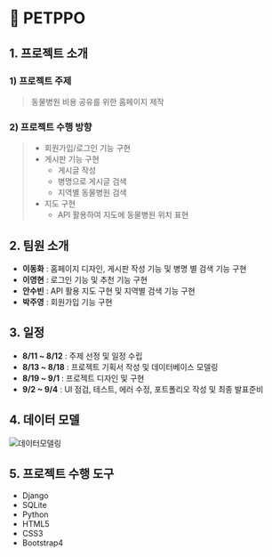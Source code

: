 # :dog: PETPPO

## 	1. 프로젝트 소개

### 1) 프로젝트 주제

> 동물병원 비용 공유를 위한 홈페이지 제작

### 2) 프로젝트 수행 방향

> - 회원가입/로그인 기능 구현
> - 게시판 기능 구현
>   - 게시글 작성
>   - 병명으로 게시글 검색
>   - 지역별 동물병원 검색
> - 지도 구현
>   - API 활용하여 지도에 동물병원 위치 표현

## 	2. 팀원 소개

- **이동화** : 홈페이지 디자인, 게시판 작성 기능 및 병명 별 검색 기능 구현
- **이영현** : 로그인 기능 및 추천 기능 구현
- **안수빈** : API 활용 지도 구현 및 지역별 검색 기능 구현
- **박주영** : 회원가입 기능 구현 

## 	3. 일정

- **8/11 ~ 8/12** : 주제 선정 및 일정 수립
- **8/13 ~ 8/18** : 프로젝트 기획서 작성 및 데이터베이스 모델링 
- **8/19 ~ 9/1** : 프로젝트 디자인 및 구현 
- **9/2 ~ 9/4** : UI 점검, 테스트, 에러 수정, 포트폴리오 작성 및 최종 발표준비 

## 	4. 데이터 모델

![데이터모델링](C:\Users\LG\Downloads\DB모델링.png)

## 5. 프로젝트 수행 도구

- Django
- SQLite
- Python
- HTML5
- CSS3
- Bootstrap4